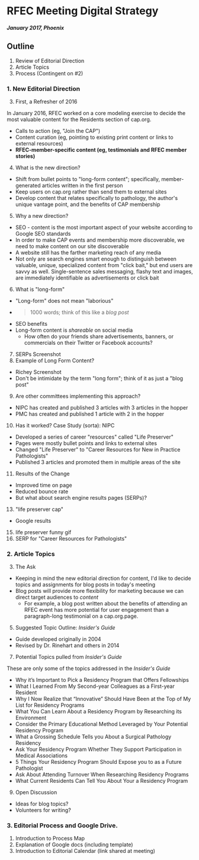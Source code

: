 # RFEC Meeting Digital Strategy

#### *January 2017, Phoenix*

## Outline

1. Review of Editorial Direction
2. Article Topics
3. Process (Contingent on #2)

### 1. New Editorial Direction


3. First, a Refresher of 2016

In January 2016, RFEC worked on a core modeling exercise to decide the most valuable content for the Residents section of cap.org.

* Calls to action (eg, "Join the CAP")
* Content curation (eg, pointing to existing print content or links to external resources)
* **RFEC-member-specific content (eg, testimonials and RFEC member stories)**

4. What is the new direction?
  * Shift from bullet points to "long-form content"; specifically, member-generated articles written in the first person
  * Keep users on cap.org rather than send them to external sites
  * Develop content that relates specifically to pathology, the author's unique vantage point, and the benefits of CAP membership
5. Why a new direction?
  * SEO - content is the most important aspect of your website according to Google SEO standards
  * In order to make CAP events and membership more discoverable, we need to make content on our site discoverable
  * A website still has the farther marketing reach of any media
  * Not only are search engines smart enough to distinguish between valuable, unique, specialized content from "click bait," but end users are savvy as well. Single-sentence sales messaging, flashy text and images, are immediately identifiable as advertisements or click bait
6. What is "long-form"
  * "Long-form" does not mean "laborious"
  * > 1000 words; think of this like a *blog post*
  * SEO benefits
  * Long-form content is *shareable* on social media
    * How often do your friends share advertisements, banners, or commercials on their Twitter or Facebook accounts?
7. SERPs Screenshot
8. Example of Long Form Content?
  * Richey Screenshot
  * Don't be intimidate by the term "long form"; think of it as just a "blog post"
9. Are other committees implementing this approach?
  * NIPC has created and published 3 articles with 3 articles in the hopper
  * PMC has created and published 1 article with 2 in the hopper
10. Has it worked? Case Study (sorta): NIPC
  * Developed a series of career "resources" called "Life Preserver"
  * Pages were mostly bullet points and links to external sites
  * Changed "Life Preserver" to "Career Resources for New in Practice Pathologists"
  * Published 3 articles and promoted them in multiple areas of the site
11. Results of the Change
  * Improved time on page
  * Reduced bounce rate
  * But what about search engine results pages (SERPs)?
13. "life preserver cap"
  * Google results
15. life preserver funny gif
17. SERP for "Career Resources for Pathologists"

### 2. Article Topics

3. The Ask
  * Keeping in mind the new editorial direction for content, I'd like to decide topics and assignments for blog posts in today's meeting
  * Blog posts will provide more flexibility for marketing because we can direct target audiences to *content*
    * For example, a blog post written about the benefits of attending an RFEC event has more potential for user engagement than a paragraph-long testimonial on a cap.org.page.
5. Suggested Topic Outline: *Insider's Guide*
  * Guide developed originally in 2004
  * Revised by Dr. Rinehart and others in 2014
7. Potential Topics pulled from *Insider's Guide*

These are only some of the topics addressed in the *Insider's Guide*
  * Why it’s Important to Pick a Residency Program that Offers Fellowships
  * What I Learned From My Second-year Colleagues as a First-year Resident
  * Why I Now Realize that “Innovative” Should Have Been at the Top of My List for Residency Programs
  * What You Can Learn About a Residency Program by Researching its Environment
  * Consider the Primary Educational Method Leveraged by Your Potential Residency Program
  * What a Grossing Schedule Tells you About a Surgical Pathology Residency
  * Ask Your Residency Program Whether They Support Participation in Medical Associations
  * 5 Things Your Residency Program Should Expose you to as a Future Pathologist
  * Ask About Attending Turnover When Researching Residency Programs
  * What Current Residents Can Tell You About Your a Residency Program
9. Open Discussion
  * Ideas for blog topics?
  * Volunteers for writing?

### 3. Editorial Process and Google Drive.

1. Introduction to Process Map
2. Explanation of Google docs (including template)
3. Introduction to Editorial Calendar (link shared at meeting)